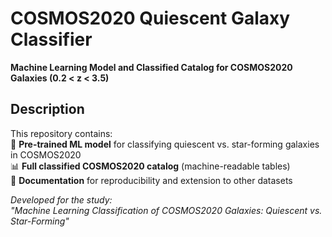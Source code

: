 # COSMOS2020 Quiescent Galaxy Classifier  
**Machine Learning Model and Classified Catalog for COSMOS2020 Galaxies (0.2 < z < 3.5)**  

## Description  
This repository contains:  
🚀 **Pre-trained ML model** for classifying quiescent vs. star-forming galaxies in COSMOS2020  
📊 **Full classified COSMOS2020 catalog** (machine-readable tables)  
📜 **Documentation** for reproducibility and extension to other datasets  

*Developed for the study:*  
*"Machine Learning Classification of COSMOS2020 Galaxies: Quiescent vs. Star-Forming"*  
